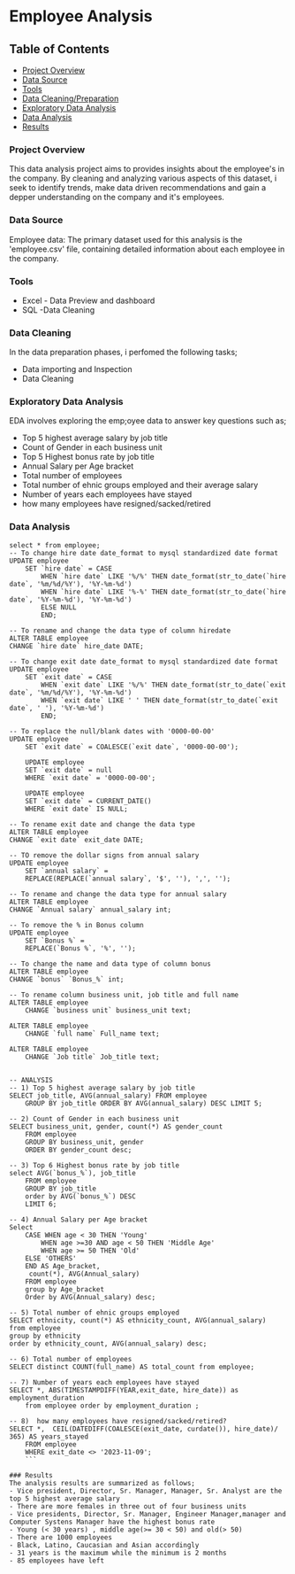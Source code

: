 # Employee Analysis

## Table of Contents
- [Project Overview](#project-overview)
- [Data Source](#data-source)
- [Tools](#tools)
- [Data Cleaning/Preparation](#data-cleaning)
- [Exploratory Data Analysis](#exploratory-data-analysis)
- [Data Analysis](#data-analysis)
- [Results](#results)

  
### Project Overview

This data analysis project aims to provides insights about the employee's in the company. By cleaning and analyzing various aspects of this dataset, i seek to identify trends, make data driven recommendations and gain a depper understanding on the company and it's employees.




### Data Source
Employee data: The primary dataset used for this analysis is the 'employee.csv' file, containing detailed information about each employee in the company.

### Tools

- Excel - Data Preview and dashboard
- SQL -Data Cleaning

### Data Cleaning
In the data preparation phases, i perfomed the following tasks;
- Data importing and Inspection
- Data Cleaning

### Exploratory Data Analysis 
EDA involves exploring the emp;oyee data to answer key questions such as;
- Top 5 highest average salary by job title
- Count of Gender in each business unit
- Top 5 Highest bonus rate by job title
- Annual Salary per Age bracket
- Total number of employees
- Total number of ehnic groups employed and their average salary
- Number of years each employees have stayed
- how many employees have resigned/sacked/retired


### Data Analysis

```Mysql
select * from employee;
-- To change hire date date_format to mysql standardized date format
UPDATE employee
	SET `hire date` = CASE
		WHEN `hire date` LIKE '%/%' THEN date_format(str_to_date(`hire date`, '%m/%d/%Y'), '%Y-%m-%d')
        WHEN `hire date` LIKE '%-%' THEN date_format(str_to_date(`hire date`, '%Y-%m-%d'), '%Y-%m-%d')
        ELSE NULL
        END;
        
-- To rename and change the data type of column hiredate
ALTER TABLE employee
CHANGE `hire date` hire_date DATE;

-- To change exit date date_format to mysql standardized date format
UPDATE employee
	SET `exit date` = CASE
		WHEN `exit date` LIKE '%/%' THEN date_format(str_to_date(`exit date`, '%m/%d/%Y'), '%Y-%m-%d')
        WHEN `exit date` LIKE ' ' THEN date_format(str_to_date(`exit date`, ' '), '%Y-%m-%d')
        END;

-- To replace the null/blank dates with '0000-00-00'
UPDATE employee
	SET `exit date` = COALESCE(`exit date`, '0000-00-00');

    UPDATE employee
	SET `exit date` = null
    WHERE `exit date` = '0000-00-00';
    
    UPDATE employee
	SET `exit date` = CURRENT_DATE()
    WHERE `exit date` IS NULL;
    
-- To rename exit date and change the data type
ALTER TABLE employee
CHANGE `exit date` exit_date DATE;

-- TO remove the dollar signs from annual salary
UPDATE employee
	SET `annual salary` = 
    REPLACE(REPLACE(`annual salary`, '$', ''), ',', '');
    
-- To rename and change the data type for annual salary
ALTER TABLE employee
CHANGE `Annual salary` annual_salary int;

-- To remove the % in Bonus column
UPDATE employee
	SET `Bonus %` =
    REPLACE(`Bonus %`, '%', '');
    
-- To change the name and data type of column bonus
ALTER TABLE employee
CHANGE `bonus` `Bonus_%` int;

-- To rename column business unit, job title and full name
ALTER TABLE employee
	CHANGE `business unit` business_unit text;

ALTER TABLE employee
	CHANGE `full name` Full_name text;
    
ALTER TABLE employee
	CHANGE `Job title` Job_title text;


-- ANALYSIS
-- 1) Top 5 highest average salary by job title
SELECT job_title, AVG(annual_salary) FROM employee 
	GROUP BY job_title ORDER BY AVG(annual_salary) DESC LIMIT 5;
    
-- 2) Count of Gender in each business unit
SELECT business_unit, gender, count(*) AS gender_count
	FROM employee
    GROUP BY business_unit, gender
    ORDER BY gender_count desc;
    
-- 3) Top 6 Highest bonus rate by job title
select AVG(`bonus_%`), job_title 
	FROM employee
    GROUP BY job_title
    order by AVG(`bonus_%`) DESC
    LIMIT 6;
    
-- 4) Annual Salary per Age bracket
Select 
	CASE WHEN age < 30 THEN 'Young'
		WHEN age >=30 AND age < 50 THEN 'Middle Age'
		WHEN age >= 50 THEN 'Old'
    ELSE 'OTHERS'
    END AS Age_bracket,
     count(*), AVG(Annual_salary)
    FROM employee
    group by Age_bracket
    Order by AVG(Annual_salary) desc;
    
-- 5) Total number of ehnic groups employed
SELECT ethnicity, count(*) AS ethnicity_count, AVG(annual_salary)
from employee
group by ethnicity
order by ethnicity_count, AVG(annual_salary) desc;

-- 6) Total number of employees
SELECT distinct COUNT(full_name) AS total_count from employee;

-- 7) Number of years each employees have stayed
SELECT *, ABS(TIMESTAMPDIFF(YEAR,exit_date, hire_date)) as employment_duration
	from employee order by employment_duration ;

-- 8)  how many employees have resigned/sacked/retired?
SELECT *,  CEIL(DATEDIFF(COALESCE(exit_date, curdate()), hire_date)/ 365) AS years_stayed 
	FROM employee
    WHERE exit_date <> '2023-11-09';
    ```

### Results
The analysis results are summarized as follows;
- Vice president, Director, Sr. Manager, Manager, Sr. Analyst are the top 5 highest average salary
- There are more females in three out of four business units
- Vice presidents, Director, Sr. Manager, Engineer Manager,manager and Computer Systens Manager have the highest bonus rate
- Young (< 30 years) , middle age(>= 30 < 50) and old(> 50)
- There are 1000 employees
- Black, Latino, Caucasian and Asian accordingly
- 31 years is the maximum while the minimum is 2 months
- 85 employees have left






